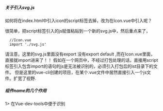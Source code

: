 ##### 关于引入svg.js

如何将在index.html中引入icon的script标签去掉，改为在Icon.vue中引入呢？

很简单，把script标签引入的js赋值粘贴到一个新的svg.js中，然后重点来了，

```
  //Icon.vue
  import './svg.js'

```
请注意，这里的svg.js里面没有export 没有export default ,而在Icon.vue里面，直接就import进来了！！
假如在一个网页中，不经过打包处理的话，直接用script标签引入包含import的语句的js是无法被识别的，必须引入打包后的ist目录下的文件。
但是这里的vue-cli创建的项目，在某个.vue文件中居然直接引入一个js文件。扩宽了视野.



##### 组件name的几个作用

1> 在Vue-dev-tools中便于识别